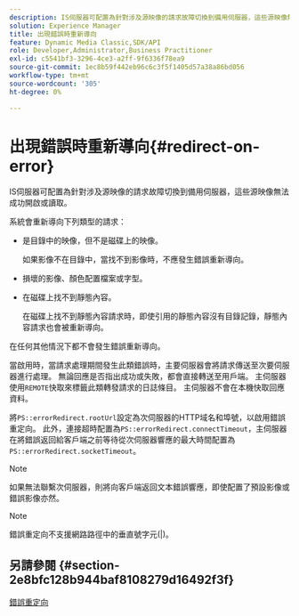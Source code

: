 ```yaml
---
description: IS伺服器可配置為針對涉及源映像的請求故障切換到備用伺服器，這些源映像無法成功開啟或讀取。
solution: Experience Manager
title: 出現錯誤時重新導向
feature: Dynamic Media Classic,SDK/API
role: Developer,Administrator,Business Practitioner
exl-id: c5541bf3-3296-4ce3-a2ff-9f6336f78ea9
source-git-commit: 1ec8b59f442eb96c6c3f5f1405d57a38a86bd056
workflow-type: tm+mt
source-wordcount: '305'
ht-degree: 0%

---
```


# 出現錯誤時重新導向{#redirect-on-error}

IS伺服器可配置為針對涉及源映像的請求故障切換到備用伺服器，這些源映像無法成功開啟或讀取。

系統會重新導向下列類型的請求：

* 是目錄中的映像，但不是磁碟上的映像。

   如果影像不在目錄中，當找不到影像時，不應發生錯誤重新導向。

* 損壞的影像、顏色配置檔案或字型。
* 在磁碟上找不到靜態內容。

   在磁碟上找不到靜態內容請求時，即使引用的靜態內容沒有目錄記錄，靜態內容請求也會被重新導向。

在任何其他情況下都不會發生錯誤重新導向。

當啟用時，當請求處理期間發生此類錯誤時，主要伺服器會將請求傳送至次要伺服器進行處理。 無論回應是否指出成功或失敗，都會直接轉送至用戶端。 主伺服器使用`REMOTE`快取來標籤此類轉發請求的日誌條目。 主伺服器不會在本機快取回應資料。

將`PS::errorRedirect.rootUrl`設定為次伺服器的HTTP域名和埠號，以啟用錯誤重定向。 此外，連接超時配置為`PS::errorRedirect.connectTimeout`，主伺服器在將錯誤返回給客戶端之前等待從次伺服器響應的最大時間配置為`PS::errorRedirect.socketTimeout`。

>[!NOTE]
>
>如果無法聯繫次伺服器，則將向客戶端返回文本錯誤響應，即使配置了預設影像或錯誤影像亦然。

>[!NOTE]
>
>錯誤重定向不支援網路路徑中的垂直號字元(|)。

## 另請參閱 {#section-2e8bfc128b944baf8108279d16492f3f}

[錯誤重定向](../../../is-api/image-serving-api-ref/c-configuration-and-administration/c-server-settings/r-error-redirection.md#reference-268b1bf6ce1b44bb979727c6f5daf1ac)
